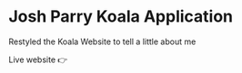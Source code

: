 # Josh Parry Koala Application

Restyled the Koala Website to tell a little about me

Live website 👉 
